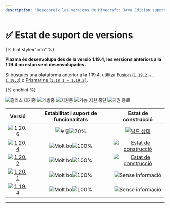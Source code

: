 ```yaml
---
description: "Descobreix les versions de Minecraft: Java Edition suportades a Plazma."
---
```


# ✅ Estat de suport de versions

{% hint style="info" %}

**Plazma és desenvolupa des de la versió 1.19.4, les versions anteriors a la 1.19.4 no estan sent desenvolupades.**

Si busques una plataforma anterior a la 1.19.4, utilitza [Fusion (`1.19.2 ~ 1.19.3`)](https://github.com/RuinedTechnologyUnify/Fusion) o [Prismarine (`1.18.1 ~ 1.19.2`)](https://github.com/PrismarineTeam/Prismarine).

{% endhint %}

[wtr]: <https://badge.plazmamc.org/0/En espera de llançament>
[idv]: https://badge.plazmamc.org/1/개발중
[atv]: https://badge.plazmamc.org/2/지원중
[fse]: https://badge.plazmamc.org/6/기능%20지원%20중단
[eol]: https://badge.plazmamc.org/4/지원%20종료
[ukn]: https://badge.plazmamc.org/0/Sense%20informació
[vgd]: https://badge.plazmamc.org/1/Molt%20bo
[mid]: https://badge.plazmamc.org/6/보통
[100]: https://badge.plazmamc.org/percent/100

![릴리스 대기중][wtr] ![개발중][idv] ![지원중][atv] ![기능 지원 중단][fse] ![지원 종료][eol]

|                                       Versió                                      |       Estabilitat    i    suport de funcionalitats      |                                              Estat de construcció                                             |
| :-------------------------------------------------------------------------------: | :-----------------------------------------------------: | :-----------------------------------------------------------------------------------------------------------: |
|                   ![1.20.6](https://badge.plazmamc.org/1/1.20.6)                  | ![보통][vgd]![70%](https://badge.plazmamc.org/percent/70) |         [![빌드 상태](https://build.plazmamc.org/1.20.6)](https://build.plazmamc.org/1.20.6?redirect=true)        |
| [![1.20.4](https://badge.plazmamc.org/2/1.20.4)](https://git.plazmamc.org/1.20.4) |               ![Molt bo][vgd]![100%][100]               | [![Estat de construcció](https://build.plazmamc.org/1.20.4)](https://build.plazmamc.org/1.20.4?redirect=true) |
| [![1.20.2](https://badge.plazmamc.org/6/1.20.2)](https://git.plazmamc.org/1.20.2) |               ![Molt bo][vgd]![100%][100]               | [![Estat de construcció](https://build.plazmamc.org/1.20.2)](https://build.plazmamc.org/1.20.2?redirect=true) |
| [![1.20.1](https://badge.plazmamc.org/4/1.20.1)](https://git.plazmamc.org/1.20.1) |               ![Molt bo][vgd]![100%][100]               |                                            ![Sense informació][ukn]                                           |
| [![1.19.4](https://badge.plazmamc.org/4/1.19.4)](https://git.plazmamc.org/1.19.4) |               ![Molt bo][vgd]![100%][100]               |                                            ![Sense informació][ukn]                                           |

***

